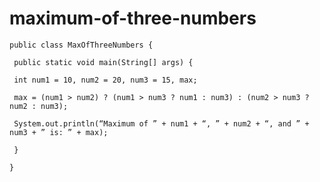 # maximum-of-three-numbers

    public class MaxOfThreeNumbers {
    
     public static void main(String[] args) {
    
     int num1 = 10, num2 = 20, num3 = 15, max;
    
     max = (num1 > num2) ? (num1 > num3 ? num1 : num3) : (num2 > num3 ? num2 : num3);
    
     System.out.println(“Maximum of ” + num1 + “, ” + num2 + “, and ” + num3 + ” is: ” + max);
    
     }
    
    }

